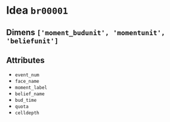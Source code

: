 # Idea `br00001`

## Dimens `['moment_budunit', 'momentunit', 'beliefunit']`

## Attributes
- `event_num`
- `face_name`
- `moment_label`
- `belief_name`
- `bud_time`
- `quota`
- `celldepth`

